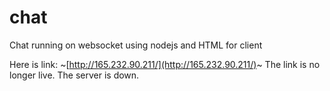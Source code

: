 # chat

Chat running on websocket using nodejs and HTML for client

Here is link: ~[http://165.232.90.211/](http://165.232.90.211/)~ The link is no longer live. The server is down.
